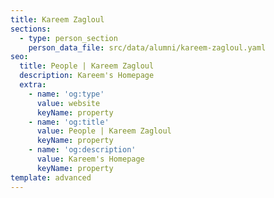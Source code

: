```yaml
---
title: Kareem Zagloul
sections:
  - type: person_section
    person_data_file: src/data/alumni/kareem-zagloul.yaml
seo:
  title: People | Kareem Zagloul
  description: Kareem's Homepage
  extra:
    - name: 'og:type'
      value: website
      keyName: property
    - name: 'og:title'
      value: People | Kareem Zagloul
      keyName: property
    - name: 'og:description'
      value: Kareem's Homepage
      keyName: property
template: advanced
---
```

